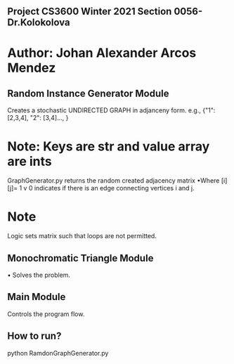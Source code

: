 ## Project CS3600 Winter 2021 Section 0056-Dr.Kolokolova

# Author: Johan Alexander Arcos Mendez

## Random Instance Generator Module
Creates a stochastic UNDIRECTED GRAPH in adjanceny form.
e.g., {"1": [2,3,4],
        "2": [3,4]...,
        }
# Note: Keys are str and value array are ints

GraphGenerator.py returns the random created adjacency matrix
•Where [i][j]= 1 v 0 indicates if there is an edge connecting vertices i and j.

# Note
Logic sets matrix such that loops are not permitted.


## Monochromatic Triangle Module
• Solves the problem.

## Main Module
Controls the program flow. 

## How to run?
python RamdonGraphGenerator.py

